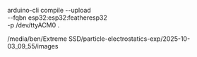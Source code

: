 arduino-cli compile --upload \
  --fqbn esp32:esp32:featheresp32 \
  -p /dev/ttyACM0 .

  /media/ben/Extreme SSD/particle-electrostatics-exp/2025-10-03_09_55/images